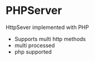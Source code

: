 # PHPServer
HttpSever implemented with PHP

* Supports multi http methods
* multi processed
* php supported
